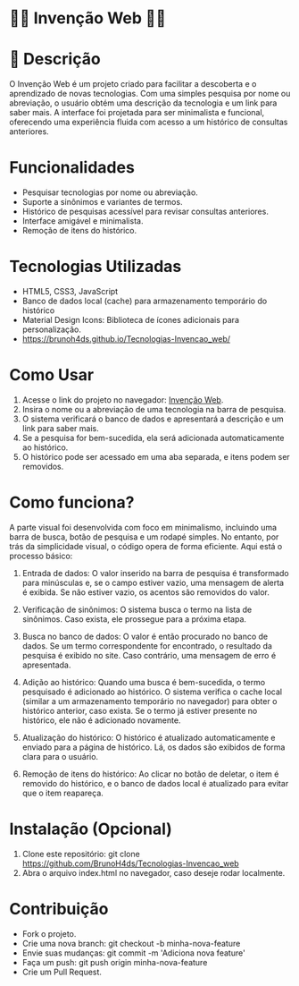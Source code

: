 # 🧑‍💻 Invenção Web 🧑‍💻

# 💬 Descrição
O Invenção Web é um projeto criado para facilitar a descoberta e o aprendizado de novas tecnologias. Com uma simples pesquisa por nome ou abreviação, o usuário obtém uma descrição da tecnologia e um link para saber mais. A interface foi projetada para ser minimalista e funcional, oferecendo uma experiência fluida com acesso a um histórico de consultas anteriores.

# Funcionalidades
- Pesquisar tecnologias por nome ou abreviação.
- Suporte a sinônimos e variantes de termos.
- Histórico de pesquisas acessível para revisar consultas anteriores.
- Interface amigável e minimalista.
- Remoção de itens do histórico.
# Tecnologias Utilizadas
- HTML5, CSS3, JavaScript
- Banco de dados local (cache) para armazenamento temporário do histórico
- Material Design Icons: Biblioteca de ícones adicionais para personalização.
- https://brunoh4ds.github.io/Tecnologias-Invencao_web/
# Como Usar
1. Acesse o link do projeto no navegador: [Invenção Web](https://brunoh4ds.github.io/Tecnologias-Invencao_web/).
2. Insira o nome ou a abreviação de uma tecnologia na barra de pesquisa.
3. O sistema verificará o banco de dados e apresentará a descrição e um link para saber mais.
4. Se a pesquisa for bem-sucedida, ela será adicionada automaticamente ao histórico.
5. O histórico pode ser acessado em uma aba separada, e itens podem ser removidos.
# Como funciona?
A parte visual foi desenvolvida com foco em minimalismo, incluindo uma barra de busca, botão de pesquisa e um rodapé simples. No entanto, por trás da simplicidade visual, o código opera de forma eficiente. Aqui está o processo básico:

1. Entrada de dados:
O valor inserido na barra de pesquisa é transformado para minúsculas e, se o campo estiver vazio, uma mensagem de alerta é exibida. Se não estiver vazio, os acentos são removidos do valor.

2. Verificação de sinônimos:
O sistema busca o termo na lista de sinônimos. Caso exista, ele prossegue para a próxima etapa.

3. Busca no banco de dados:
O valor é então procurado no banco de dados. Se um termo correspondente for encontrado, o resultado da pesquisa é exibido no site. Caso contrário, uma mensagem de erro é apresentada.

4. Adição ao histórico:
Quando uma busca é bem-sucedida, o termo pesquisado é adicionado ao histórico. O sistema verifica o cache local (similar a um armazenamento temporário no navegador) para obter o histórico anterior, caso exista. Se o termo já estiver presente no histórico, ele não é adicionado novamente.

5. Atualização do histórico:
O histórico é atualizado automaticamente e enviado para a página de histórico. Lá, os dados são exibidos de forma clara para o usuário.

6. Remoção de itens do histórico:
Ao clicar no botão de deletar, o item é removido do histórico, e o banco de dados local é atualizado para evitar que o item reapareça.

# Instalação (Opcional)
1. Clone este repositório: git clone https://github.com/BrunoH4ds/Tecnologias-Invencao_web
2. Abra o arquivo index.html no navegador, caso deseje rodar localmente.
# Contribuição
- Fork o projeto.
- Crie uma nova branch: git checkout -b minha-nova-feature
- Envie suas mudanças: git commit -m 'Adiciona nova feature'
- Faça um push: git push origin minha-nova-feature
- Crie um Pull Request.
